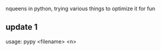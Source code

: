 nqueens in python, trying various things to optimize it for fun
## update 1
usage:
pypy \<filename\> \<n\>
